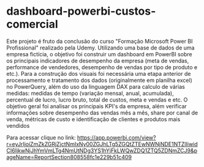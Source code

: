 # dashboard-powerbi-custos-comercial
Este projeto é fruto da conclusão do curso "Formação Microsoft Power BI Profissional" realizado pela Udemy. Utilizando uma base de dados de uma empresa fictícia, o objetivo foi construir um dashboard em PowerBI sobre os principais indicadores de desempenho da empresa (meta de vendas, performance de vendedores, desempenho de vendas por tipo de produto e etc.). Para a construção dos visuais foi necessária uma etapa anterior de processamento e tratamento dos dados (originalmente em planilha excel) no PowerQuery, além do uso da linguagem DAX para calculo de várias medidas: medidas de tempo (variação mensal, anual, acumulada), percentual de lucro, lucro bruto, total de custos, meta e vendas e etc. O objetivo geral foi analisar os principais KPI's da empresa, além verificar informações sobre desempenho das vendas mês a mês, share por canal de venda, métricas de custo e identificação de clientes e produtos mais vendidos

Para acessar clique no link: https://app.powerbi.com/view?r=eyJrIjoiZmZkZGRjZjctNmIxNy00ZGJhLTg5ZGQtZTEwNWNjNDE1NTZlIiwidCI6IjkwNjJhYmVmLTg4NmUtNDg3YS1hYjFkLWQwZDQ1ZTQ5ZDNmZCJ9&pageName=ReportSection808558fc1e229b51c409

